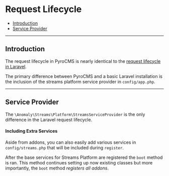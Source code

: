 # Request Lifecycle

- [Introduction](#introduction)
- [Service Provider](#service-provider)

<hr>

<a name="introduction"></a>
## Introduction

The request lifecycle in PyroCMS is nearly identical to the [request lifecycle in Laravel](https://laravel.com/docs/5.1/lifecycle).

The primary difference between PyroCMS and a basic Laravel installation is the inclusion of the streams platform service provider in `config/app.php`.

<hr>

<a name="service-provider"></a>
## Service Provider

The `\Anomaly\Streams\Platform\StreamsServiceProvider` is the only difference in the Laravel request lifecycle.

#### Including Extra Services

Aside from addons, you can also easily add various services in `config/streams.php` that will be included during `register`.

After the base services for Streams Platform are registered the `boot` method is ran. This method continues setting up now existing classes but more importantly, the `boot` method _registers all addons_.